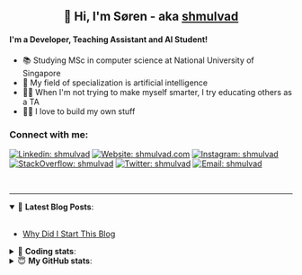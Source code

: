 <h2 align="center">
	👋 Hi, I'm Søren - aka <a href="https://shmulvad.com">shmulvad</a>
</h2>

#### I'm a Developer, Teaching Assistant and AI Student!
- 📚 Studying MSc in computer science at National University of Singapore
- 🧠 My field of specialization is artificial intelligence
- 👨‍🏫 When I'm not trying to make myself smarter, I try educating others as a TA
- 👨‍💻 I love to build my own stuff

### Connect with me:

[![Linkedin: shmulvad](https://img.shields.io/badge/shmulvad-blue?style=flat&logo=Linkedin&logoColor=white)][linkedin]
[![Website: shmulvad.com](https://img.shields.io/badge/shmulvad.com-47CCCC?&style=flat&logo=Google-Chrome&logoColor=white)][website]
[![Instagram: shmulvad](https://img.shields.io/badge/-@shmulvad-purple?style=flat&logo=Instagram&logoColor=white)][instagram]
[![StackOverflow: shmulvad](https://img.shields.io/badge/shmulvad-FE7A16?style=flat&logo=stack-overflow&logoColor=white)][stackOverflow]
[![Twitter: shmulvad](https://img.shields.io/badge/@shmulvad-1ca0f1?style=flat&logo=twitter&logoColor=white)][twitter]
[![Email: shmulvad](https://img.shields.io/badge/shmulvad-D14836?style=flat&logo=gmail&logoColor=white)][mail]

<br />

---

<details open>
 <summary>📕 <b>Latest Blog Posts</b>: </summary>

<br>

<!-- BLOG-POST-LIST:START -->
- [Why Did I Start This Blog](https://shmulvad.com/blog/why-did-start-this-blog)
<!-- BLOG-POST-LIST:END -->

</details>

<!-- --- -->

<details>
 <summary>🤖 <b>Coding stats</b>: </summary>

<br>

<!--START_SECTION:waka-->
**I'm a Night 🦉** 

```text
🌞 Morning    98 commits     ██░░░░░░░░░░░░░░░░░░░░░░░   9.67% 
🌆 Daytime    376 commits    █████████░░░░░░░░░░░░░░░░   37.12% 
🌃 Evening    365 commits    █████████░░░░░░░░░░░░░░░░   36.03% 
🌙 Night      174 commits    ████░░░░░░░░░░░░░░░░░░░░░   17.18%

```


📊 **This Week I Spent My Time On** 

```text
💬 Programming Languages: 
Python                   34 hrs 41 mins      ███████████████████░░░░░░   79.02% 
HTML                     4 hrs 7 mins        ██░░░░░░░░░░░░░░░░░░░░░░░   9.4% 
Other                    2 hrs 47 mins       █░░░░░░░░░░░░░░░░░░░░░░░░   6.37% 
JavaScript               41 mins             ░░░░░░░░░░░░░░░░░░░░░░░░░   1.59% 
CSS                      38 mins             ░░░░░░░░░░░░░░░░░░░░░░░░░   1.47%

🔥 Editors: 
VS Code                  40 hrs 58 mins      ███████████████████████░░   93.32% 
Zsh                      2 hrs 47 mins       █░░░░░░░░░░░░░░░░░░░░░░░░   6.36% 
Sublime Text             8 mins              ░░░░░░░░░░░░░░░░░░░░░░░░░   0.32%

🐱‍💻 Projects: 
overvaagning             16 hrs 41 mins      █████████░░░░░░░░░░░░░░░░   38.02% 
finanstilsyn-scraper     13 hrs 14 mins      ███████░░░░░░░░░░░░░░░░░░   30.15% 
overvaagning-sender      11 hrs 20 mins      ██████░░░░░░░░░░░░░░░░░░░   25.83% 
company-scrapers         1 hr 16 mins        ░░░░░░░░░░░░░░░░░░░░░░░░░   2.89% 
udbud                    25 mins             ░░░░░░░░░░░░░░░░░░░░░░░░░   0.95%

```


 Last Updated on 19/01/2022
<!--END_SECTION:waka-->

</details>

<!-- --- -->

<details>
 <summary>😇 <b>My GitHub stats</b>: </summary>

<br>

<img align="left" alt="shmulvad's Github Stats" src="https://github-readme-stats.vercel.app/api?username=shmulvad&show_icons=true&hide_border=true" />

</details>



[website]: https://shmulvad.com
[twitter]: https://twitter.com/shmulvad
[linkedin]: https://linkedin.com/in/shmulvad
[instagram]: https://instagram.com/shmulvad
[stackOverflow]: https://stackoverflow.com/users/9248793/shmulvad
[mail]: mailto:shmulvad@gmail.com
[github]: https://github.com/shmulvad
